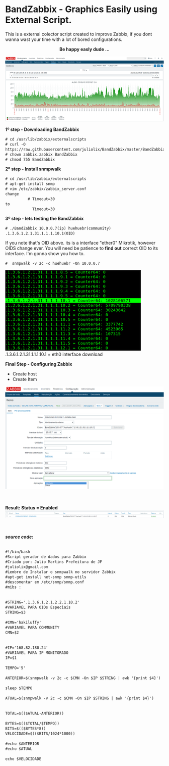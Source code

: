 # BandZabbix - Graphics Easily using External Script.  

This is a external colector script created to improve Zabbix, if you dont wanna wast your time with a lot of bored configurations.

<div align="center"><b>Be happy easly dude ...</b></div>

![Screenshot](zabbix1.png)


<b> 1º step - Downloading BandZabbix</b>

<pre><code># cd /usr/lib/zabbix/externalscripts
# curl -O https://raw.githubusercontent.com/juliolix/BandZabbix/master/BandZabbix
# chown zabbix.zabbix BandZabbix
# chmod 755 BandZabbix
</code></pre>

<b> 2º step - Install snmpwalk </b>

<pre><code># cd /usr/lib/zabbix/externalscripts
# apt-get install snmp 
# vim /etc/zabbix/zabbix_server.conf 
change 
          # Timeout=30
to 
            Timeout=30
</code></pre>

<b> 3º step - lets testing the BandZabbix  </b>


<pre><code># ./BandZabbix 10.0.0.7(ip) huehuebr(community) .1.3.6.1.2.1.31.1.1.1.10.1(OID)
</code></pre>

If you note that's OID above. its is a interface "ether0" Mikrotik, however OIDS change ever. You will need be patience to <b>find out</b> correct OID to its interface. I'm gonna show you how to.

<pre><code>#  snmpwalk -v 2c -c huehuebr -On 10.0.0.7 
</pre></code>
![Screenshot](terminal1.png)<br>
.1.3.6.1.2.1.31.1.1.1.10.1 = eth0 interface download 


<b> Final Step - Configuring Zabbix </b>

- Create host 
- Create Item 

![Screenshot](item1.png)
<br>
<br>
<br>

<b> Result: Status = Enabled</b><br>
![Screenshot](result.png)
<br>
<br>
<br>


<b><i> source code: </i></b>

<pre><code>
#!/bin/bash
#Script gerador de dados para Zabbix
#Criado por: Julio Martins Prefeitura de JF 
#juliolix@gmail.com
#Lembre de Instalar o snmpwalk no servidor Zabbix
#apt-get install net-snmp snmp-utils
#descomentar em /etc/snmp/snmp.conf
#mibs :


#STRING='.1.3.6.1.2.1.2.2.1.10.2'
#VARIAVEL PARA OIDs Especiais
STRING=$3

#CMN='hakiluffy'
#VARIAVEL PARA COMMUNITY
CMN=$2


#IP='168.82.180.24'
#VARIAVEL PARA IP MONITORADO
IP=$1

TEMPO='5'

ANTERIOR=$(snmpwalk -v 2c -c $CMN -On $IP $STRING | awk '{print $4}')

sleep $TEMPO

ATUAL=$(snmpwalk -v 2c -c $CMN -On $IP $STRING | awk '{print $4}')


TOTAL=$(($ATUAL-ANTERIOR))

BYTES=$(($TOTAL/$TEMPO))
BITS=$(($BYTES*8))
VELOCIDADE=$(($BITS/1024*1000))

#echo $ANTERIOR
#echo $ATUAL

echo $VELOCIDADE
